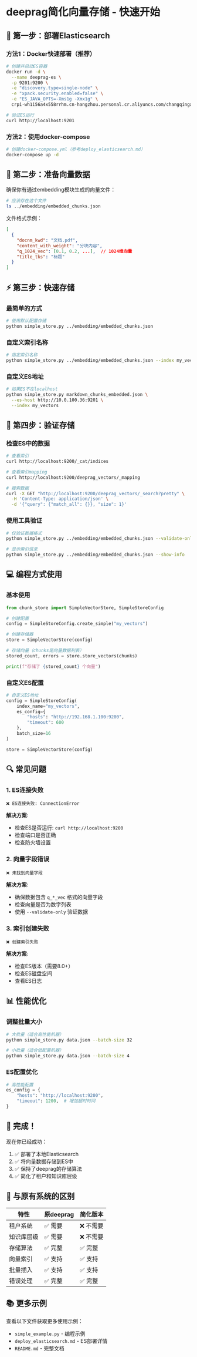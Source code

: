 # deeprag简化向量存储 - 快速开始


## 🚀 第一步：部署Elasticsearch

### 方法1：Docker快速部署（推荐）
```bash
# 创建并启动ES容器
docker run -d \
  --name deeprag-es \
  -p 9201:9200 \
  -e "discovery.type=single-node" \
  -e "xpack.security.enabled=false" \
  -e "ES_JAVA_OPTS=-Xms1g -Xmx1g" \
  crpi-wh1i56a4x558rrhm.cn-hangzhou.personal.cr.aliyuncs.com/changqinga/elasticsearch:8.11.3

# 验证ES运行
curl http://localhost:9201
```

### 方法2：使用docker-compose
```bash
# 创建docker-compose.yml（参考deploy_elasticsearch.md）
docker-compose up -d
```

## 🔧 第二步：准备向量数据

确保你有通过embedding模块生成的向量文件：
```bash
# 应该存在这个文件
ls ../embedding/embedded_chunks.json
```

文件格式示例：
```json
[
  {
    "docnm_kwd": "文档.pdf",
    "content_with_weight": "分块内容",
    "q_1024_vec": [0.1, 0.2, ...],  // 1024维向量
    "title_tks": "标题"
  }
]
```

## ⚡ 第三步：快速存储

### 最简单的方式
```bash
# 使用默认配置存储
python simple_store.py ../embedding/embedded_chunks.json
```

### 自定义索引名称
```bash
# 指定索引名称
python simple_store.py ../embedding/embedded_chunks.json --index my_vectors
```

### 自定义ES地址
```bash
# 如果ES不在localhost
python simple_store.py markdown_chunks_embedded.json \
  --es-host http://10.0.100.36:9201 \
  --index my_vectors
```

## 📝 第四步：验证存储

### 检查ES中的数据
```bash
# 查看索引
curl http://localhost:9200/_cat/indices

# 查看索引mapping
curl http://localhost:9200/deeprag_vectors/_mapping

# 搜索数据
curl -X GET "http://localhost:9200/deeprag_vectors/_search?pretty" \
  -H 'Content-Type: application/json' \
  -d '{"query": {"match_all": {}}, "size": 1}'
```

### 使用工具验证
```bash
# 仅验证数据格式
python simple_store.py ../embedding/embedded_chunks.json --validate-only

# 显示索引信息
python simple_store.py ../embedding/embedded_chunks.json --show-info
```

## 💻 编程方式使用

### 基本使用
```python
from chunk_store import SimpleVectorStore, SimpleStoreConfig

# 创建配置
config = SimpleStoreConfig.create_simple("my_vectors")

# 创建存储器
store = SimpleVectorStore(config)

# 存储向量（chunks是向量数据列表）
stored_count, errors = store.store_vectors(chunks)

print(f"存储了 {stored_count} 个向量")
```

### 自定义ES配置
```python
# 自定义ES地址
config = SimpleStoreConfig(
    index_name="my_vectors",
    es_config={
        "hosts": "http://192.168.1.100:9200",
        "timeout": 600
    },
    batch_size=16
)

store = SimpleVectorStore(config)
```

## 🔍 常见问题

### 1. ES连接失败
```
❌ ES连接失败: ConnectionError
```
**解决方案**:
- 检查ES是否运行: `curl http://localhost:9200`
- 检查端口是否正确
- 检查防火墙设置

### 2. 向量字段错误
```
❌ 未找到向量字段
```
**解决方案**:
- 确保数据包含 `q_*_vec` 格式的向量字段
- 检查向量是否为数字列表
- 使用 `--validate-only` 验证数据

### 3. 索引创建失败
```
❌ 创建索引失败
```
**解决方案**:
- 检查ES版本（需要8.0+）
- 检查ES磁盘空间
- 查看ES日志

## 📊 性能优化

### 调整批量大小
```bash
# 大批量（适合高性能机器）
python simple_store.py data.json --batch-size 32

# 小批量（适合低配置机器）
python simple_store.py data.json --batch-size 4
```

### ES配置优化
```python
# 高性能配置
es_config = {
    "hosts": "http://localhost:9200",
    "timeout": 1200,  # 增加超时时间
}
```

## 🎉 完成！

现在你已经成功：
1. ✅ 部署了本地Elasticsearch
2. ✅ 将向量数据存储到ES中
3. ✅ 保持了deeprag的存储算法
4. ✅ 简化了租户和知识库层级

## 🔄 与原有系统的区别

| 特性 | 原deeprag | 简化版本 |
|------|-----------|----------|
| 租户系统 | ✅ 需要 | ❌ 不需要 |
| 知识库层级 | ✅ 需要 | ❌ 不需要 |
| 存储算法 | ✅ 完整 | ✅ 完整 |
| 向量索引 | ✅ 支持 | ✅ 支持 |
| 批量插入 | ✅ 支持 | ✅ 支持 |
| 错误处理 | ✅ 完整 | ✅ 完整 |

## 📚 更多示例

查看以下文件获取更多使用示例：
- `simple_example.py` - 编程示例
- `deploy_elasticsearch.md` - ES部署详情
- `README.md` - 完整文档
